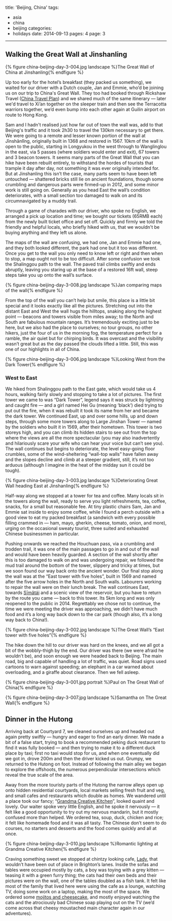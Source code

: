 title: 'Beijing, China'
tags:
  - asia
  - china
  - beijing
categories:
  - holidays
date: 2014-09-13
pages: 4
page: 3
---

## Walking the Great Wall at Jinshanling

{% figure china-beijing-day-3-004.jpg landscape %}The Great Wall of China at Jinshanling{% endfigure %}

Up too early for the hotel’s breakfast (they packed us something), we waited for our driver with a Dutch couple, Jan and Emmie, who’d be joining us on our trip to China's Great Wall. They too had booked through Rickshaw Travel ([China Travel Plan](http://www.chinatravelplan.co.uk/)) and we shared much of the same itinerary — later we'd travel to Xi’an together on the sleeper train and then see the Terracotta warriors together, we’d even bump into each other again at Guilin airport on route to Hong Kong.

Sam and I hadn't realised just how far out of town the wall was, add to that Beijing's traffic and it took 2h30 to travel the 130km necessary to get there. We were going to a remote and lesser known portion of the wall at Jīnshānlǐng, originally built in 1368 and restored in 1567. 10km of the wall is open to the public, starting in Longyukou in the west through to Wanglinglou in the east, via 5 passes (where soldiers would enter and exit), 67 towers and 3 beacon towers. It seems many parts of the Great Wall that you can hike have been rebuilt entirely, to withstand the hordes of tourists that trample it day after day, not something it was ever originally intended for. But at Jinshanling this isn’t the case, many parts seem to have been left untouched — shattered bricks still lie on ancient foundations, though some crumbling and dangerous parts were firmed-up in 2012, and some minor work is still going on. Generally as you head East the wall’s condition deteriorates, with a small section too damaged to walk on and its circumnavigated by a muddy trail.

Through a game of charades with our driver, who spoke no English, we arranged a pick up location and time; we bought our tickets (65RMB each) from the newly built ticket office and set off. Quickly and firmly we told the friendly and helpful locals, who briefly hiked with us, that we wouldn't be buying anything and they left us alone.

The maps of the wall are confusing, we had one, Jan and Emmie had one, and they both looked different, the park had one but it too was different. Once you get to the wall you only need to know left or right and then when to stop, a map ought not to be too difficult. After some confusion we took the Shalinggou path to the wall. The paved trail climbs swiftly and ends abruptly, leaving you staring up at the base of a restored 16ft wall, steep steps take you up onto the wall’s surface.

{% figure china-beijing-day-3-008.jpg landscape %}Jan comparing maps of the wall{% endfigure %}

From the top of the wall you can’t help but smile, this place is a little bit special and it looks exactly like all the pictures. Stretching out into the distant East and West the wall hugs the hilltops, snaking along the highest point — beacons and towers visible from miles away; to the North and South are fabulous mountain ranges. It’s tremendously exciting just to be here, but we also had the place to ourselves; no tour groups, no other hikers, just the four of us in the morning fog, the temperature perfect for a ramble, the air quiet but for chirping birds. It was overcast and the visibility wasn’t great but as the day passed the clouds lifted a little. Still, this was one of our highlights in all of China.

{% figure china-beijing-day-3-006.jpg landscape %}Looking West from the Dark Tower{% endfigure %}

### West to East

We hiked from Shalinggou path to the East gate, which would take us 4 hours, walking fairly slowly and stopping to take a lot of pictures. The first tower we came to was “Dark Tower”, legend says it was struck by lightning and caught fire — and a girl named Hei Gu (meaning ‘black’) died trying to put out the fire, when it was rebuilt it took its name from her and became the dark tower. We continued East, up and over some hills, up and down steps, through some more towers along to Large Jinshan Tower — named by the soldiers who built it in 1569, after their hometown. This tower is two storeys high, and you can climb its hidden stairs to see out from the top where the views are all the more spectacular (you may also inadvertently and hilariously scare your wife who can hear your voice but can’t see you). The wall continues but begins to deteriorate, the level easy-going floor crumbles, some of the wind-sheltering “wall-top walls” have fallen away and the slopes decline and climb at a steeper gradient, still, it’s not too arduous (although I imagine in the heat of the midday sun it could be tough).

{% figure china-beijing-day-3-003.jpg landscape %}Deteriorating Great Wall heading East at Jinshanling{% endfigure %}

Half-way along we stopped at a tower for tea and coffee. Many locals sit in the towers along the wall, ready to serve you light refreshments, tea, coffee, snacks, for a small but reasonable fee. At tiny plastic chairs Sam, Jan and Emmie sat inside to enjoy some coffee, while I found a perch outside with a good view to eat my packed breakfast (a sandwich with every possible filling crammed in — ham, mayo, gherkin, cheese, tomato, onion, and more), urging on the occasional sweaty tourist, three suited and exhausted Chinese businessmen in particular.

Pushing onwards we reached the Houchuan pass, via a crumbling and trodden trail, it was one of the main passages to go in and out of the wall and would have been heavily guarded. A section of the wall shortly after this is too damaged to walk on and was undergoing repair, we followed the mud trail around the bottom of the tower, slippery and tricky at times, but we soon found our way back onto the ancient wonder. Our final stop along the wall was at the “East tower with five holes”, built in 1569 and named after the five arrow holes in the North and South walls. Labourers working to repair the wall were on their lunch break. The wall continues East, towards [Sīmǎtái](http://en.wikipedia.org/wiki/Simatai) and a scenic view of the reservoir, but you have to return by the route you came — back to this tower. Its 5km long and was only reopened to the public in 2014. Regrettably we chose not to continue, the time we were meeting the driver was approaching, we didn’t have much food and it’s a long way back down to the car park (though also, it’s a long way back to China!).

{% figure china-beijing-day-3-002.jpg landscape %}The Great Wall’s “East tower with five holes”{% endfigure %}

The hike down the hill to our driver was hard on the knees, and we all got a bit of the wobbly-thigh by the end. Our driver was there (we were afraid he wouldn’t be), and soon enough we were headed back to Beijing. The main road, big and capable of handling a lot of traffic, was quiet. Road signs used cartoons to warn against speeding; an elephant in a car warned about overloading, and a giraffe about clearance. Then we fell asleep.

{% figure china-beijing-day-3-001.jpg portrait %}Paul on The Great Wall of China{% endfigure %}

{% figure china-beijing-day-3-007.jpg landscape %}Samantha on The Great Wall{% endfigure %}

## Dinner in the Hutong

Arriving back at Courtyard 7, we cleaned ourselves up and headed out again pretty swiftly — hungry and eager to find an early dinner. We made a bit of a false start, trying to book a recommended peking duck restaurant to find it was fully booked — and then trying to make it to a different duck place by taxi; first no taxi would stop for us, and when one eventually did we got in, drove 200m and then the driver kicked us out. Grumpy, we returned to the Hutong on foot. Instead of following the main alley we began to explore the offshoots, the numerous perpendicular intersections which reveal the true scale of the area.

Away from the more touristy parts of the Hutong the narrow alleys open up onto hidden residential courtyards, local markets selling fresh fruit and veg, and small cafes and restaurants which double as homes. We wandered until a place took our fancy; “[Grandma Creative Kitchen](https://foursquare.com/v/grandma-creative-kitchen/5321881d498e957b25309a10)”, looked quaint and lovely. Our waiter spoke very little English, and he spoke it nervously — it felt like a good opportunity to try out my nervous mandarin, but it mostly confused more than helped. We ordered tea, soup, duck, chicken and rice; it felt like homemade food and it was all tasty. The Chinese don’t seem to do courses, no starters and desserts and the food comes quickly and all at once.

{% figure china-beijing-day-3-010.jpg landscape %}Romantic lighting at Grandma Creative Kitchen{% endfigure %}

Craving something sweet we stopped at chintzy looking cafe, [Lady](https://foursquare.com/v/lady/5412eaf9498e157a7bb153f6),  that wouldn’t have been out of place in Brighton’s lanes. Inside the sofas and tables were occupied mostly by cats, a boy was toying with a grey kitten — teasing it with a green furry thing; the cats had their own beds and their pictures were on the wall, one of the tables doubled as a fish tank. It felt like most of the family that lived here were using the cafe as a lounge, watching TV, doing some work on a laptop, making the most of the space. We ordered some [mojitos and cheesecake](http://instagram.com/p/s2IQ7_NFMY/), and mostly enjoyed watching the cats and the atrociously bad Chinese soap playing out on the TV (we’d come across that cheesy moustached main character again in our adventures).
